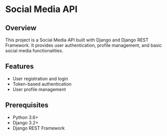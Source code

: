# Social Media API

## Overview

This project is a Social Media API built with Django and Django REST Framework. It provides user authentication, profile management, and basic social media functionalities.

## Features

- User registration and login
- Token-based authentication
- User profile management

## Prerequisites

- Python 3.6+
- Django 3.2+
- Django REST Framework

